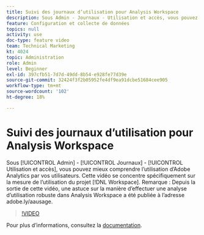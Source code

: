 ```yaml
---
title: Suivi des journaux d’utilisation pour Analysis Workspace
description: Sous Admin - Journaux - Utilisation et accès, vous pouvez mieux comprendre l’utilisation d’Adobe Analytics par vos utilisateurs. Cette vidéo porte spécifiquement sur la mesure de l’utilisation des projets Workspace.
feature: Configuration et collecte de données
topics: null
activity: use
doc-type: feature video
team: Technical Marketing
kt: 4024
topic: Administration
role: Admin
level: Beginner
exl-id: 397cfb51-7d7d-49dd-8b54-e928fe77d39e
source-git-commit: 32424f3f2b05952fe4df9ea91dcbe51684cee905
workflow-type: tm+mt
source-wordcount: '102'
ht-degree: 18%

---
```


# Suivi des journaux d’utilisation pour Analysis Workspace

Sous [!UICONTROL Admin] - [!UICONTROL Journaux] - [!UICONTROL Utilisation et accès], vous pouvez mieux comprendre l’utilisation d’Adobe Analytics par vos utilisateurs. Cette vidéo se concentre spécifiquement sur la mesure de l’utilisation du projet [!DNL Workspace]. Remarque : Depuis la sortie de cette vidéo, une astuce sur la manière d’effectuer une analyse d’utilisation robuste dans Analysis Workspace a été publiée à l’adresse adobe.ly/aausage.

>[!VIDEO](https://video.tv.adobe.com/v/29768/?quality=12)

Pour plus d’informations, consultez la [documentation](https://docs.adobe.com/help/en/analytics/admin/admin-tools/logs.html).
